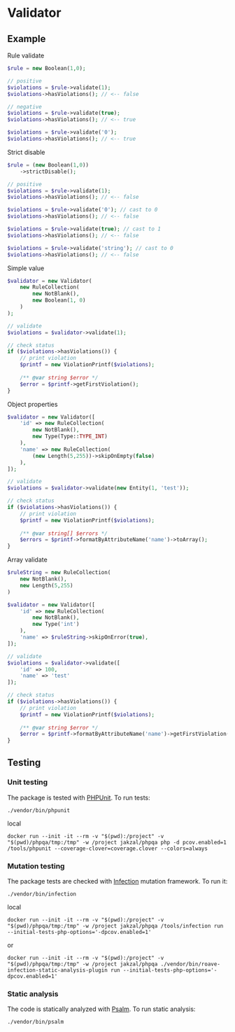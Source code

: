# Validator

## Example

Rule validate
```php
$rule = new Boolean(1,0);

// positive
$violations = $rule->validate(1);
$violations->hasViolations(); // <-- false

// negative
$violations = $rule->validate(true);
$violations->hasViolations(); // <-- true

$violations = $rule->validate('0');
$violations->hasViolations(); // <-- true
```

Strict disable
```php
$rule = (new Boolean(1,0))
    ->strictDisable();

// positive
$violations = $rule->validate(1);
$violations->hasViolations(); // <-- false

$violations = $rule->validate('0'); // cast to 0
$violations->hasViolations(); // <-- false

$violations = $rule->validate(true); // cast to 1
$violations->hasViolations(); // <-- false

$violations = $rule->validate('string'); // cast to 0
$violations->hasViolations(); // <-- false
```

Simple value

```php
$validator = new Validator(
    new RuleCollection(
        new NotBlank(),
        new Boolean(1, 0)
    )
);

// validate
$violations = $validator->validate(1);

// check status
if ($violations->hasViolations()) {
    // print violation
    $printf = new ViolationPrintf($violations);
    
    /** @var string $error */
    $error = $printf->getFirstViolation();
}
```

Object properties
```php
$validator = new Validator([
    'id' => new RuleCollection(
        new NotBlank(),
        new Type(Type::TYPE_INT)
    ),
    'name' => new RuleCollection(
        (new Length(5,255))->skipOnEmpty(false)
    ),
]);

// validate
$violations = $validator->validate(new Entity(1, 'test'));

// check status
if ($violations->hasViolations()) {
    // print violation
    $printf = new ViolationPrintf($violations);
    
    /** @var string[] $errors */
    $errors = $printf->formatByAttributeName('name')->toArray();
}
```

Array validate
```php
$ruleString = new RuleCollection(
    new NotBlank(),
    new Length(5,255)
)

$validator = new Validator([
    'id' => new RuleCollection(
        new NotBlank(),
        new Type('int')
    ),
    'name' => $ruleString->skipOnError(true),
]);

// validate
$violations = $validator->validate([
    'id' => 100,
    'name' => 'test' 
]);

// check status
if ($violations->hasViolations()) {
    // print violation
    $printf = new ViolationPrintf($violations);
    
    /** @var string $error */
    $error = $printf->formatByAttributeName('name')->getFirstViolation();
}
```

## Testing

### Unit testing

The package is tested with [PHPUnit](https://phpunit.de/). To run tests:

```shell
./vendor/bin/phpunit
```

local
```shell
docker run --init -it --rm -v "$(pwd):/project" -v "$(pwd)/phpqa/tmp:/tmp" -w /project jakzal/phpqa php -d pcov.enabled=1 /tools/phpunit --coverage-clover=coverage.clover --colors=always
```

### Mutation testing

The package tests are checked with [Infection](https://infection.github.io/) mutation framework. To run it:

```shell
./vendor/bin/infection
```

local
```shell
docker run --init -it --rm -v "$(pwd):/project" -v "$(pwd)/phpqa/tmp:/tmp" -w /project jakzal/phpqa /tools/infection run --initial-tests-php-options='-dpcov.enabled=1'
```

or
```shell
docker run --init -it --rm -v "$(pwd):/project" -v "$(pwd)/phpqa/tmp:/tmp" -w /project jakzal/phpqa ./vendor/bin/roave-infection-static-analysis-plugin run --initial-tests-php-options='-dpcov.enabled=1'
```

### Static analysis

The code is statically analyzed with [Psalm](https://psalm.dev/). To run static analysis:

```shell
./vendor/bin/psalm
```
